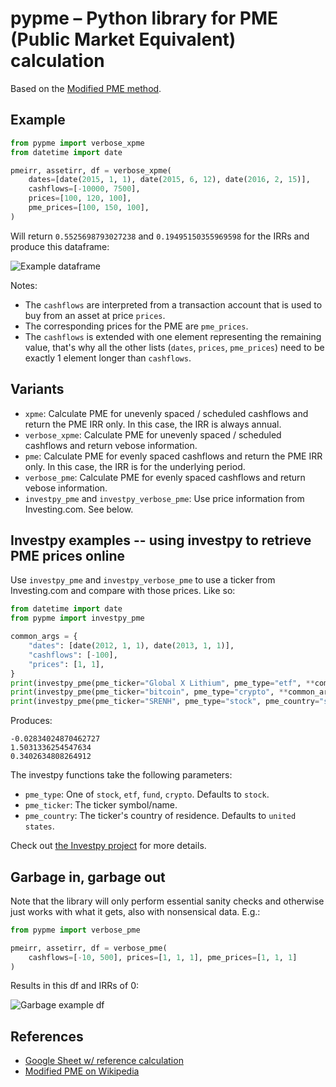 # pypme – Python library for PME (Public Market Equivalent) calculation

Based on the [Modified PME
method](https://en.wikipedia.org/wiki/Public_Market_Equivalent#Modified_PME).

## Example

```python
from pypme import verbose_xpme
from datetime import date

pmeirr, assetirr, df = verbose_xpme(
    dates=[date(2015, 1, 1), date(2015, 6, 12), date(2016, 2, 15)],
    cashflows=[-10000, 7500],
    prices=[100, 120, 100],
    pme_prices=[100, 150, 100],
)
```

Will return `0.5525698793027238` and  `0.19495150355969598` for the IRRs and produce this
dataframe:

![Example dataframe](https://raw.githubusercontent.com/ymyke/pypme/main/images/example_df.png)

Notes:
- The `cashflows` are interpreted from a transaction account that is used to buy from an
  asset at price `prices`.
- The corresponding prices for the PME are `pme_prices`.
- The `cashflows` is extended with one element representing the remaining value, that's
  why all the other lists (`dates`, `prices`, `pme_prices`) need to be exactly 1 element
  longer than `cashflows`.

## Variants

- `xpme`: Calculate PME for unevenly spaced / scheduled cashflows and return the PME IRR
  only. In this case, the IRR is always annual.
- `verbose_xpme`: Calculate PME for unevenly spaced / scheduled cashflows and return
  vebose information.
- `pme`: Calculate PME for evenly spaced cashflows and return the PME IRR only. In this
  case, the IRR is for the underlying period.
- `verbose_pme`: Calculate PME for evenly spaced cashflows and return vebose
  information.
- `investpy_pme` and `investpy_verbose_pme`: Use price information from Investing.com.
  See below.

## Investpy examples -- using investpy to retrieve PME prices online

Use `investpy_pme` and `investpy_verbose_pme` to use a ticker from Investing.com and
compare with those prices. Like so:

```python
from datetime import date
from pypme import investpy_pme

common_args = {
    "dates": [date(2012, 1, 1), date(2013, 1, 1)],
    "cashflows": [-100],
    "prices": [1, 1],
}
print(investpy_pme(pme_ticker="Global X Lithium", pme_type="etf", **common_args))
print(investpy_pme(pme_ticker="bitcoin", pme_type="crypto", **common_args))
print(investpy_pme(pme_ticker="SRENH", pme_type="stock", pme_country="switzerland", **common_args))
```

Produces:

```
-0.02834024870462727
1.5031336254547634
0.3402634808264912
```

The investpy functions take the following parameters:
- `pme_type`: One of `stock`, `etf`, `fund`, `crypto`. Defaults to `stock`.
- `pme_ticker`: The ticker symbol/name.
- `pme_country`: The ticker's country of residence. Defaults to `united states`.

Check out [the Investpy project](https://github.com/alvarobartt/investpy) for more
details.


## Garbage in, garbage out

Note that the library will only perform essential sanity checks and otherwise just works
with what it gets, also with nonsensical data. E.g.:

```python
from pypme import verbose_pme

pmeirr, assetirr, df = verbose_pme(
    cashflows=[-10, 500], prices=[1, 1, 1], pme_prices=[1, 1, 1]
)
```

Results in this df and IRRs of 0:

![Garbage example df](https://raw.githubusercontent.com/ymyke/pypme/main/images/garbage_example_df.png)

## References

- [Google Sheet w/ reference calculation](https://docs.google.com/spreadsheets/d/1LMSBU19oWx8jw1nGoChfimY5asUA4q6Vzh7jRZ_7_HE/edit#gid=0)
- [Modified PME on Wikipedia](https://en.wikipedia.org/wiki/Public_Market_Equivalent#Modified_PME)
